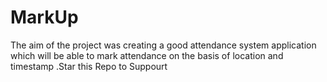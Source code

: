 # MarkUp
 The aim of the project was creating a good attendance system application which will be able to mark attendance on the basis of location and timestamp .Star this Repo to Suppourt

